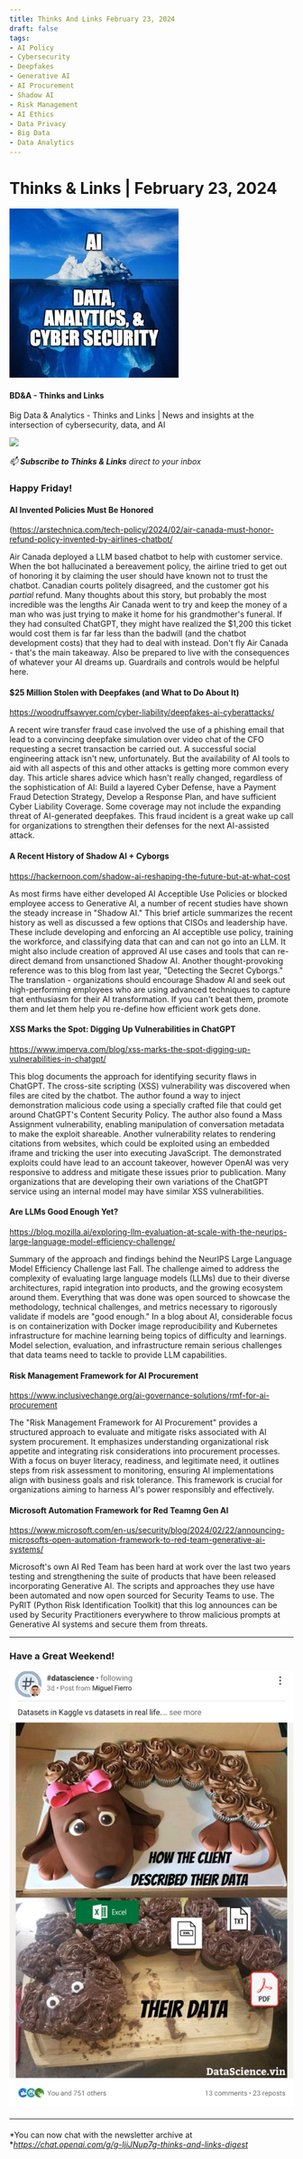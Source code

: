 ```yaml
---
title: Thinks And Links February 23, 2024
draft: false
tags:
- AI Policy
- Cybersecurity
- Deepfakes
- Generative AI
- AI Procurement
- Shadow AI
- Risk Management
- AI Ethics
- Data Privacy
- Big Data
- Data Analytics
---
```


# Thinks & Links | February 23, 2024

![](../images\1679742887729)

#### BD&A - Thinks and Links

Big Data & Analytics - Thinks and Links | News and insights at the intersection of cybersecurity, data, and AI

![](../https://media.licdn.com/mediaD5612AQGrdJCHO1uvzw)

*📫 **Subscribe to Thinks & Links** direct to your inbox*

### Happy Friday!

#### AI Invented Policies Must Be Honored

(https://arstechnica.com/tech-policy/2024/02/air-canada-must-honor-refund-policy-invented-by-airlines-chatbot/

Air Canada deployed a LLM based chatbot to help with customer service. When the bot hallucinated a bereavement policy, the airline tried to get out of honoring it by claiming the user should have known not to trust the chatbot. Canadian courts politely disagreed, and the customer got his *partial* refund. Many thoughts about this story, but probably the most incredible was the lengths Air Canada went to try and keep the money of a man who was just trying to make it home for his grandmother's funeral. If they had consulted ChatGPT, they might have realized the $1,200 this ticket would cost them is far far less than the badwill (and the chatbot development costs) that they had to deal with instead. Don't fly Air Canada - that's the main takeaway. Also be prepared to live with the consequences of whatever your AI dreams up. Guardrails and controls would be helpful here.

#### $25 Million Stolen with Deepfakes (and What to Do About It)

https://woodruffsawyer.com/cyber-liability/deepfakes-ai-cyberattacks/

A recent wire transfer fraud case involved the use of a phishing email that lead to a convincing deepfake simulation over video chat of the CFO requesting a secret transaction be carried out. A successful social engineering attack isn't new, unfortunately. But the availability of AI tools to aid with all aspects of this and other attacks is getting more common every day. This article shares advice which hasn't really changed, regardless of the sophistication of AI: Build a layered Cyber Defense, have a Payment Fraud Detection Strategy, Develop a Response Plan, and have sufficient Cyber Liability Coverage. Some coverage may not include the expanding threat of AI-generated deepfakes. This fraud incident is a great wake up call for organizations to strengthen their defenses for the next AI-assisted attack.

#### A Recent History of Shadow AI + Cyborgs

https://hackernoon.com/shadow-ai-reshaping-the-future-but-at-what-cost

As most firms have either developed AI Acceptible Use Policies or blocked employee access to Generative AI, a number of recent studies have shown the steady increase in "Shadow AI." This brief article summarizes the recent history as well as discussed a few options that CISOs and leadership have. These include developing and enforcing an AI acceptible use policy, training the workforce, and classifying data that can and can not go into an LLM. It might also include creation of approved AI use cases and tools that can re-direct demand from unsanctioned Shadow AI. Another thought-provoking reference was to this blog from last year, "Detecting the Secret Cyborgs." The translation - organizations should encourage Shadow AI and seek out high-performing employees who are using advanced techniques to capture that enthusiasm for their AI transformation. If you can't beat them, promote them and let them help you re-define how efficient work gets done.

#### XSS Marks the Spot: Digging Up Vulnerabilities in ChatGPT

https://www.imperva.com/blog/xss-marks-the-spot-digging-up-vulnerabilities-in-chatgpt/

This blog documents the approach for identifying security flaws in ChatGPT. The cross-site scripting (XSS) vulnerability was discovered when files are cited by the chatbot. The author found a way to inject demonstration malicious code using a specially crafted file that could get around ChatGPT's Content Security Policy. The author also found a Mass Assignment vulnerability, enabling manipulation of conversation metadata to make the exploit shareable. Another vulnerability relates to rendering citations from websites, which could be exploited using an embedded iframe and tricking the user into executing JavaScript. The demonstrated exploits could have lead to an account takeover, however OpenAI was very responsive to address and mitigate these issues prior to publication. Many organizations that are developing their own variations of the ChatGPT service using an internal model may have similar XSS vulnerabilities.

#### Are LLMs Good Enough Yet?

https://blog.mozilla.ai/exploring-llm-evaluation-at-scale-with-the-neurips-large-language-model-efficiency-challenge/

Summary of the approach and findings behind the NeurIPS Large Language Model Efficiency Challenge last Fall. The challenge aimed to address the complexity of evaluating large language models (LLMs) due to their diverse architectures, rapid integration into products, and the growing ecosystem around them. Everything that was done was open sourced to showcase the methodology, technical challenges, and metrics necessary to rigorously validate if models are "good enough." In a blog about AI, considerable focus is on containerization with Docker image reproducibility and Kubernetes infrastructure for machine learning being topics of difficulty and learnings. Model selection, evaluation, and infrastructure remain serious challenges that data teams need to tackle to provide LLM capabilities.

#### Risk Management Framework for AI Procurement

https://www.inclusivechange.org/ai-governance-solutions/rmf-for-ai-procurement

The "Risk Management Framework for AI Procurement" provides a structured approach to evaluate and mitigate risks associated with AI system procurement. It emphasizes understanding organizational risk appetite and integrating risk considerations into procurement processes. With a focus on buyer literacy, readiness, and legitimate need, it outlines steps from risk assessment to monitoring, ensuring AI implementations align with business goals and risk tolerance. This framework is crucial for organizations aiming to harness AI's power responsibly and effectively.

#### Microsoft Automation Framework for Red Teamng Gen AI

https://www.microsoft.com/en-us/security/blog/2024/02/22/announcing-microsofts-open-automation-framework-to-red-team-generative-ai-systems/

Microsoft's own AI Red Team has been hard at work over the last two years testing and strengthening the suite of products that have been released incorporating Generative AI. The scripts and approaches they use have been automated and now open sourced for Security Teams to use. The PyRIT (Python Risk Identification Toolkit) that this log announces can be used by Security Practitioners everywhere to throw malicious prompts at Generative AI systems and secure them from threats.

---

### 

### Have a Great Weekend!

![](../images\1708718897202)

#### 

---

#### 

*You can now chat with the newsletter archive at **https://chat.openai.com/g/g-IjiJNup7g-thinks-and-links-digest*